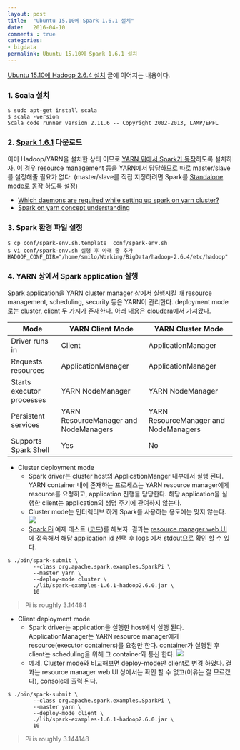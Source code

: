 ```yaml
---
layout: post
title:  "Ubuntu 15.10에 Spark 1.6.1 설치"
date:   2016-04-10
comments : true
categories:
- bigdata
permalink: Ubuntu 15.10에 Spark 1.6.1 설치
---
```


[Ubuntu 15.10에 Hadoop 2.6.4 설치](http://githubsmilo.github.io/Ubuntu%2015.10%EC%97%90%20hadoop%202.6.4%20%EC%84%A4%EC%B9%98) 글에 이어지는 내용이다.

### 1. Scala 설치

```shell
$ sudo apt-get install scala
$ scala -version
Scala code runner version 2.11.6 -- Copyright 2002-2013, LAMP/EPFL
```

### 2. [Spark 1.6.1](http://spark.apache.org/downloads.html) 다운로드
이미 Hadoop/YARN을 설치한 상태 이므로 [YARN 위에서 Spark가 동작](http://spark.apache.org/docs/latest/running-on-yarn.html)하도록 설치하자. 이 경우 resource management 등을 YARN에서 담당하므로 따로 master/slave를 설정해줄 필요가 없다. (master/slave를 직접 지정하려면 Spark를 [Standalone mode로 동작](http://spark.apache.org/docs/latest/spark-standalone.html) 하도록 설정)

* [Which daemons are required while setting up spark on yarn cluster?](https://stackoverflow.com/questions/35121498/which-daemons-are-required-while-setting-up-spark-on-yarn-cluster)
* [Spark on yarn concept understanding](http://stackoverflow.com/questions/24909958/spark-on-yarn-concept-understanding)

### 3. Spark 환경 파일 설정

```shell
$ cp conf/spark-env.sh.template  conf/spark-env.sh 
$ vi conf/spark-env.sh 실행 후 아래 줄 추가
HADOOP_CONF_DIR="/home/smilo/Working/BigData/hadoop-2.6.4/etc/hadoop"
```

### 4. YARN 상에서 Spark application 실행

Spark application을 YARN cluster manager 상에서 실행시킬 때 resource management, scheduling, security 등은 YARN이 관리한다. deployment mode로는 cluster, client 두 가지가 존재한다. 아래 내용은 [cloudera](http://www.cloudera.com/documentation/enterprise/5-5-x/topics/cdh_ig_running_spark_on_yarn.html)에서 가져왔다.

Mode | YARN Client Mode | YARN Cluster Mode
-----|------------------|------------------
Driver runs in | Client | ApplicationManager
Requests resources | ApplicationManager | ApplicationManager
Starts executor processes | YARN NodeManager | YARN NodeManager
Persistent services | YARN ResourceManager and NodeManagers | YARN ResourceManager and NodeManagers
Supports Spark Shell | Yes | No

* Cluster deployment mode
  * Spark driver는 cluster host의 ApplicationManger 내부에서 실행 된다. YARN container 내에 존재하는 프로세스는 YARN resource manager에게 resource를 요청하고, application 진행을 담당한다. 해당 application을 실행한 client는 application의 생명 주기에 관여하지 않는다.
  * Cluster mode는 인터렉티브 하게 Spark를 사용하는 용도에는 맞지 않는다.
![](http://www.cloudera.com/documentation/enterprise/5-5-x/images/310x246xspark-yarn-cluster.png.pagespeed.ic.NiGsXTRPJE.png)
  * [Spark Pi](https://docs.hortonworks.com/HDPDocuments/HDP2/HDP-2.3.0/bk_spark-quickstart/content/run_spark_pi.html) 예제 테스트 ([코드](https://github.com/apache/spark/blob/master/examples/src/main/scala/org/apache/spark/examples/SparkPi.scala))를 해보자. 결과는 [resource manager web UI](http://localhost:8088)에 접속해서 해당 application id 선택 후 logs 에서 stdout으로 확인 할 수 있다.

```shell
$ ./bin/spark-submit \
        --class org.apache.spark.examples.SparkPi \
        --master yarn \
        --deploy-mode cluster \
        ./lib/spark-examples-1.6.1-hadoop2.6.0.jar \
        10
```
> Pi is roughly 3.14484

* Client deployment mode
  * Spark driver는 application을 실행한 host에서 실행 된다. ApplicationManager는 YARN resource manager에게 resource(executor containers)를 요청만 한다. container가 실행된 후 client는 scheduling을 위해 그 container와 통신 한다.
![](http://www.cloudera.com/documentation/enterprise/5-5-x/images/310x246xspark-yarn-client.png.pagespeed.ic.3zz707T7n-.png)
  * 예제. Cluster mode와 비교해보면 deploy-mode만 client로 변경 하였다. 결과는 resource manager web UI 상에서는 확인 할 수 없고(이유는 잘 모르겠다), console에 출력 된다.

```shell
$ ./bin/spark-submit \
        --class org.apache.spark.examples.SparkPi \
        --master yarn \
        --deploy-mode client \
        ./lib/spark-examples-1.6.1-hadoop2.6.0.jar \
        10
```
> Pi is roughly 3.144148

